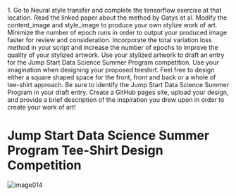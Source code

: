 
1\. Go to Neural style transfer and complete the tensorflow exercise at that location. Read the linked paper about the method by Gatys et al. Modify the content_image and style_image to produce your own stylize work of art. Minimize the number of epoch runs in order to output your produced image faster for review and consideration. Incorporate the total variation loss method in your script and increase the number of epochs to improve the quality of your stylized artwork. Use your stylized artwork to draft an entry for the Jump Start Data Science Summer Program competition. Use your imagination when designing your proposed teeshirt. Feel free to design either a square shaped space for the front, front and back or a whole of tee-shirt approach. Be sure to identify the Jump Start Data Science Summer Program in your draft entry. Create a GitHub pages site, upload your design, and provide a brief description of the inspiration you drew upon in order to create your work of art!

# Jump Start Data Science Summer Program Tee-Shirt Design Competition

![image014](https://github.com/dshuangg/responses/raw/master/image014.png)


